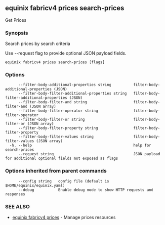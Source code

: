 ## equinix fabricv4 prices search-prices

Get Prices

### Synopsis

Search prices by search criteria

Use --request flag to provide optional JSON payload fields.

```
equinix fabricv4 prices search-prices [flags]
```

### Options

```
      --filter-body-additional-properties string          filter-body-additional-properties (JSON)
      --filter-body-filter-additional-properties string   filter-body-filter-additional-properties (JSON)
      --filter-body-filter-and string                     filter-body-filter-and (JSON array)
      --filter-body-filter-operator string                filter-body-filter-operator
      --filter-body-filter-or string                      filter-body-filter-or (JSON array)
      --filter-body-filter-property string                filter-body-filter-property
      --filter-body-filter-values string                  filter-body-filter-values (JSON array)
  -h, --help                                              help for search-prices
      --request string                                    JSON payload for additional optional fields not exposed as flags
```

### Options inherited from parent commands

```
      --config string   config file (default is $HOME/equinix/equinix.yaml)
      --debug           Enable debug mode to show HTTP requests and responses
```

### SEE ALSO

* [equinix fabricv4 prices](equinix_fabricv4_prices.md)	 - Manage prices resources

